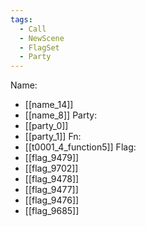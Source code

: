 ```yaml
---
tags:
  - Call
  - NewScene
  - FlagSet
  - Party
---
```

Name:
- [[name_14]]
- [[name_8]]
Party:
- [[party_0]]
- [[party_1]]
Fn:
- [[t0001_4_function5]]
Flag:
- [[flag_9479]]
- [[flag_9702]]
- [[flag_9478]]
- [[flag_9477]]
- [[flag_9476]]
- [[flag_9685]]
